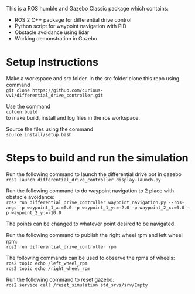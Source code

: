 This is a ROS humble and Gazebo Classic package which contains:
- ROS 2 C++ package for differential drive control
- Python script for waypoint navigation with PID
- Obstacle avoidance using lidar
- Working demonstration in Gazebo

# Setup Instructions

Make a workspace and src folder. In the src folder clone this repo using command   
`git clone https://github.com/curious-vv1/differential_drive_controller.git`

Use the command  
`colcon build`  
to make build, install and log files in the ros workspace.

Source the files using the command  
`source install/setup.bash`

# Steps to build and run the simulation

Run the following command to launch the differential drive bot in gazebo  
`ros2 launch differential_drive_controller display.launch.py`

Run the following command to do waypoint navigation to 2 place with obstacle avoidance:    
`ros2 run differential_drive_controller waypoint_navigation.py --ros-args -p waypoint_1_x:=0.0 -p waypoint_1_y:=-2.0 -p waypoint_2_x:=0.0 -p waypoint_2_y:=-10.0`

The points can be changed to whatever point desired to be navigated.

Run the following command to publish the right wheel rpm and left wheel rpm:   
`ros2 run differential_drive_controller rpm`

The following commands can be used to observe the rpms of wheels:    
`ros2 topic echo /left_wheel_rpm`  
`ros2 topic echo /right_wheel_rpm`

Run the following command to reset gazebo:    
`ros2 service call /reset_simulation std_srvs/srv/Empty`


